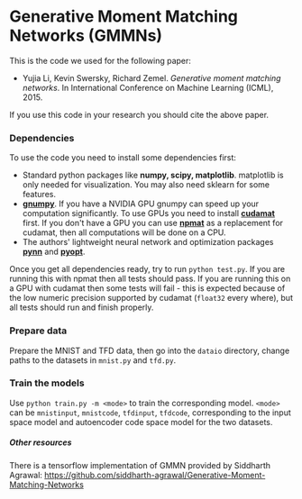 # Generative Moment Matching Networks (GMMNs)
This is the code we used for the following paper:
* Yujia Li, Kevin Swersky, Richard Zemel.  *Generative moment matching networks*.  In International Conference on Machine Learning (ICML), 2015.

If you use this code in your research you should cite the above paper.

### Dependencies
To use the code you need to install some dependencies first:
* Standard python packages like **numpy, scipy, matplotlib**.  matplotlib is only needed for visualization.  You may also need sklearn for some features.
* [**gnumpy**](http://www.cs.toronto.edu/~tijmen/gnumpy.html).  If you have a NVIDIA GPU gnumpy can speed up your computation significantly.  To use GPUs you need to install [**cudamat**](https://github.com/cudamat/cudamat) first.  If you don't have a GPU you can use [**npmat**](http://www.cs.toronto.edu/~ilya/npmat.py) as a replacement for cudamat, then all computations will be done on a CPU.
* The authors' lightweight neural network and optimization packages [**pynn**](https://github.com/yujiali/pynn) and [**pyopt**](https://github.com/yujiali/pyopt).

Once you get all dependencies ready, try to run `python test.py`.  If you are running this with npmat then all tests should pass.  If you are running this on a GPU with cudamat then some tests will fail - this is expected because of the low numeric precision supported by cudamat (`float32` every where), but all tests should run and finish properly.

### Prepare data
Prepare the MNIST and TFD data, then go into the `dataio` directory, change paths to the datasets in `mnist.py` and `tfd.py`.

### Train the models
Use `python train.py -m <mode>` to train the corresponding model.  `<mode>` can be `mnistinput`, `mnistcode`, `tfdinput`, `tfdcode`, corresponding to the input space model and autoencoder code space model for the two datasets.

##### Other resources
There is a tensorflow implementation of GMMN provided by Siddharth Agrawal: https://github.com/siddharth-agrawal/Generative-Moment-Matching-Networks
